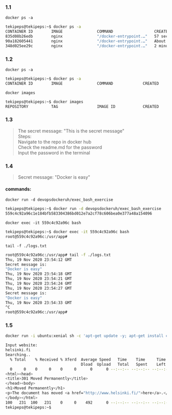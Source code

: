 ### 1.1

`docker ps -a`
```bash
tekipeps@tekipeps:~$ docker ps -a
CONTAINER ID        IMAGE               COMMAND                  CREATED              STATUS                          PORTS               NAMES
835d08b26edb        nginx               "/docker-entrypoint.…"   57 seconds ago       Up 57 seconds                   80/tcp              loving_spence
90a182605441        nginx               "/docker-entrypoint.…"   About a minute ago   Exited (0) 39 seconds ago                           unruffled_sutherland
348d025ee29c        nginx               "/docker-entrypoint.…"   2 minutes ago        Exited (0) About a minute ago                       blissful_einstein
```

### 1.2

`docker ps -a`
```bash
tekipeps@tekipeps:~$ docker ps -a
CONTAINER ID        IMAGE               COMMAND             CREATED             STATUS              PORTS               NAMES
```

`docker images`
```bash
tekipeps@tekipeps:~$ docker images
REPOSITORY          TAG                 IMAGE ID            CREATED             SIZE
```

### 1.3

> The secret message: "This is the secret message" </br>
> Steps: </br>
> Navigate to the repo in docker hub </br>
> Check the readme.md for the password </br>
> Input the password in the terminal

### 1.4
> Secret message: "Docker is easy"

#### commands:

`docker run -d devopsdockeruh/exec_bash_exercise`
```bash
tekipeps@tekipeps:~$ docker run -d devopsdockeruh/exec_bash_exercise
559c4c92a96c1e184bfb583304386bd012e7a2cf78c606bea0e377a48a154096
```

`docker exec -it 559c4c92a96c bash`
```bash
tekipeps@tekipeps:~$ docker exec -it 559c4c92a96c bash
root@559c4c92a96c:/usr/app# 
```

`tail -f ./logs.txt`
```bash
root@559c4c92a96c:/usr/app# tail -f ./logs.txt
Thu, 19 Nov 2020 23:54:12 GMT
Secret message is:
"Docker is easy"
Thu, 19 Nov 2020 23:54:18 GMT
Thu, 19 Nov 2020 23:54:21 GMT
Thu, 19 Nov 2020 23:54:24 GMT
Thu, 19 Nov 2020 23:54:27 GMT
Secret message is:
"Docker is easy"
Thu, 19 Nov 2020 23:54:33 GMT
^C
root@559c4c92a96c:/usr/app# 
```
### 1.5

```bash
docker run -i ubuntu:xenial sh -c 'apt-get update -y; apt-get install curl -y; echo "Input website:"; read website; echo "Searching.."; sleep 1; curl http://$website;'
```

```bash
Input website:
helsinki.fi
Searching..
  % Total    % Received % Xferd  Average Speed   Time    Time     Time  Current
                                 Dload  Upload   Total   Spent    Left  Speed
  0     0    0     0    0     0      0      0 --:--:-- --:--:-- --:--:--     0<!DOCTYPE HTML PUBLIC "-//IETF//DTD HTML 2.0//EN">
<html><head>
<title>301 Moved Permanently</title>
</head><body>
<h1>Moved Permanently</h1>
<p>The document has moved <a href="http://www.helsinki.fi/">here</a>.</p>
</body></html>
100   231  100   231    0     0    492      0 --:--:-- --:--:-- --:--:--   493
tekipeps@tekipeps:~$ 

```